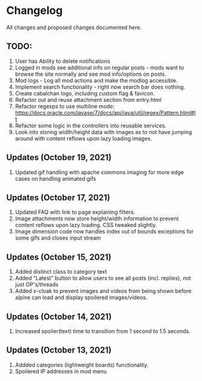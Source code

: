 # Changelog
All changes and proposed changes documented here.

## TODO:
1. User has Ability to delete notifications
2. Logged in mods see additional info on regular posts - mods want to browse the site normally and see mod info/options on posts.
3. Mod logs - Log all mod actions and make the modlog accessible.
4. Implement search functionality - right now search bar does nothing.
5. Create cabalchan logo, including custom flag & favicon.
6. Refactor out and reuse attachment section from entry.html
7. Refactor regexps to use multiline mode: https://docs.oracle.com/javase/7/docs/api/java/util/regex/Pattern.html#lt
8. Refactor some logic in the controllers into reusable services.
9. Look into storing width/height data with images as to not have jumping around with content reflows upon lazy loading images.

## Updates (October 19, 2021)
1. Updated gif handling with apache commons imaging for more edge cases on handling animated gifs

## Updates (October 17, 2021)
1. Updated FAQ with link to page explaining filters.
2. Image attachments now store height/width information to prevent content reflows upon lazy loading. CSS tweaked slightly.
3. Image dimension code now handles index out of bounds exceptions for some gifs and closes input stream

## Updates (October 15, 2021)
1. Added distinct class to category text
2. Added "Latest" button to allow users to see all posts (incl. replies), not just OP's/threads
3. Added x-cloak to prevent images and videos from being shown before alpine can load and display spoilered images/videos.

## Updates (October 14, 2021)
1. Increased spoiler(text) time to transition from 1 second to 1.5 seconds.

## Updates (October 13, 2021)
1. Addded categories (lightweight boards) functionality.
2. Spoilered IP addresses in mod menu